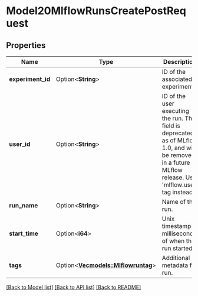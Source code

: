 # Model20MlflowRunsCreatePostRequest

## Properties

Name | Type | Description | Notes
------------ | ------------- | ------------- | -------------
**experiment_id** | Option<**String**> | ID of the associated experiment. | [optional]
**user_id** | Option<**String**> | ID of the user executing the run. This field is deprecated as of MLflow 1.0, and will be removed in a future MLflow release. Use 'mlflow.user' tag instead. | [optional]
**run_name** | Option<**String**> | Name of the run. | [optional]
**start_time** | Option<**i64**> | Unix timestamp in milliseconds of when the run started. | [optional]
**tags** | Option<[**Vec<models::Mlflowruntag>**](mlflowruntag.md)> | Additional metadata for run. | [optional]

[[Back to Model list]](../README.md#documentation-for-models) [[Back to API list]](../README.md#documentation-for-api-endpoints) [[Back to README]](../README.md)


